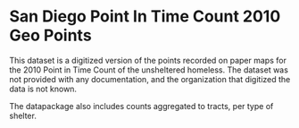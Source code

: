 # San Diego Point In Time Count 2010 Geo Points

This dataset is a digitized version of the points recorded on paper maps for
the 2010 Point in Time Count of the unsheltered homeless. The dataset was not
provided with any documentation, and the organization that digitized the data
is not known.

The datapackage also includes counts aggregated to tracts, per type of shelter. 
